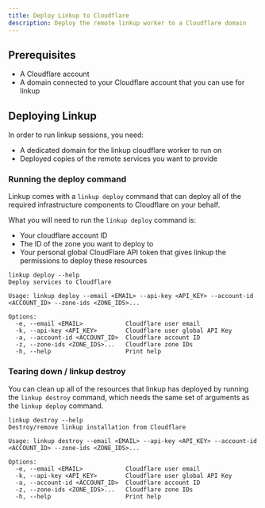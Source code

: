 ```yaml
---
title: Deploy Linkup to Cloudflare
description: Deploy the remote linkup worker to a Cloudflare domain
---
```


## Prerequisites

- A Cloudflare account
- A domain connected to your Cloudflare account that you can use for linkup

## Deploying Linkup

In order to run linkup sessions, you need:

- A dedicated domain for the linkup cloudflare worker to run on
- Deployed copies of the remote services you want to provide

### Running the deploy command

Linkup comes with a `linkup deploy` command that can deploy all of the required infrastructure components to Cloudflare on your behalf.

What you will need to run the `linkup deploy` command is:

- Your cloudflare account ID
- The ID of the zone you want to deploy to
- Your personal global CloudFlare API token that gives linkup the permissions to deploy these resources

```
linkup deploy --help
Deploy services to Cloudflare

Usage: linkup deploy --email <EMAIL> --api-key <API_KEY> --account-id <ACCOUNT_ID> --zone-ids <ZONE_IDS>...

Options:
  -e, --email <EMAIL>            Cloudflare user email
  -k, --api-key <API_KEY>        Cloudflare user global API Key
  -a, --account-id <ACCOUNT_ID>  Cloudflare account ID
  -z, --zone-ids <ZONE_IDS>...   Cloudflare zone IDs
  -h, --help                     Print help
```

### Tearing down / linkup destroy

You can clean up all of the resources that linkup has deployed by running the `linkup destroy` command, which needs the same set of arguments as the `linkup deploy` command.

```
linkup destroy --help
Destroy/remove linkup installation from Cloudflare

Usage: linkup destroy --email <EMAIL> --api-key <API_KEY> --account-id <ACCOUNT_ID> --zone-ids <ZONE_IDS>...

Options:
  -e, --email <EMAIL>            Cloudflare user email
  -k, --api-key <API_KEY>        Cloudflare user global API Key
  -a, --account-id <ACCOUNT_ID>  Cloudflare account ID
  -z, --zone-ids <ZONE_IDS>...   Cloudflare zone IDs
  -h, --help                     Print help
```
